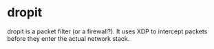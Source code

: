 # dropit

dropit is a packet filter (or a firewall?). It uses XDP to intercept packets before they enter the actual network stack.
